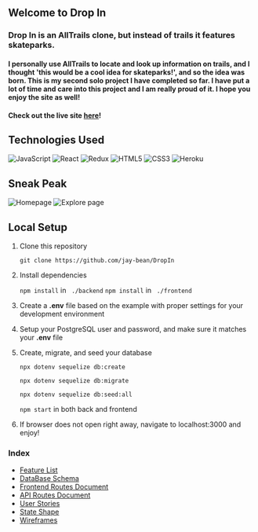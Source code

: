 ## Welcome to Drop In

### Drop In is an AllTrails clone, but instead of trails it features skateparks.

#### I personally use AllTrails to locate and look up information on trails, and I thought 'this would be a cool idea for skateparks!', and so the idea was born. This is my second solo project I have completed so far. I have put a lot of time and care into this project and I am really proud of it. I hope you enjoy the site as well!

#### Check out the live site [here](https://drop-in-skate.herokuapp.com/)!

## Technologies Used
![JavaScript](https://img.shields.io/badge/javascript-%23323330.svg?style=for-the-badge&logo=javascript&logoColor=%23F7DF1E)
![React](https://img.shields.io/badge/react-%2320232a.svg?style=for-the-badge&logo=react&logoColor=%2361DAFB)
![Redux](https://img.shields.io/badge/redux-%23593d88.svg?style=for-the-badge&logo=redux&logoColor=white)
![HTML5](https://img.shields.io/badge/html5-%23E34F26.svg?style=for-the-badge&logo=html5&logoColor=white)
![CSS3](https://img.shields.io/badge/css3-%231572B6.svg?style=for-the-badge&logo=css3&logoColor=white)
![Heroku](https://img.shields.io/badge/heroku-%23430098.svg?style=for-the-badge&logo=heroku&logoColor=white)

## Sneak Peak
![Homepage](https://user-images.githubusercontent.com/46910262/184025061-fd9d2cd1-5a3c-430d-8365-6106c222b6cf.png)
![Explore page](https://user-images.githubusercontent.com/46910262/184025144-278eb3a7-1e4f-4125-abcc-b838230bd723.png)

## Local Setup

1. Clone this repository

   ```
   git clone https://github.com/jay-bean/DropIn
   ```

2. Install dependencies

   ``` npm install ``` in ``` ./backend```
   ``` npm install ``` in ``` ./frontend```

3. Create a **.env** file based on the example with proper settings for your
   development environment
   
4. Setup your PostgreSQL user and password, and make sure it matches your **.env** file

5. Create, migrate, and seed your database 

   ```
   npx dotenv sequelize db:create
   ```

   ```
   npx dotenv sequelize db:migrate
   ```

   ```
   npx dotenv sequelize db:seed:all
   ```
   
   ``` npm start ``` in both back and frontend
 
6. If browser does not open right away, navigate to localhost:3000 and enjoy!

### Index
* [Feature List](https://github.com/jay-bean/DropIn/wiki/feature-list)
* [DataBase Schema](https://github.com/jay-bean/DropIn/wiki/database-schema)
* [Frontend Routes Document](https://github.com/jay-bean/DropIn/wiki/front-end-routes)
* [API Routes Document](https://github.com/jay-bean/DropIn/wiki/api-documentation)
* [User Stories](https://github.com/jay-bean/DropIn/wiki/user-stories)
* [State Shape](https://github.com/jay-bean/DropIn/wiki/State-Shape)
* [Wireframes](https://github.com/jay-bean/DropIn/wiki/Wireframes)
